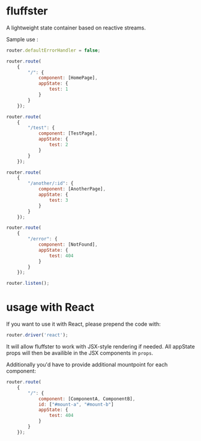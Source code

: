 # fluffster

A lightweight state container based on reactive streams.

Sample use :

```javascript
router.defaultErrorHandler = false;

router.route(
    {
        "/": {
            component: [HomePage],
            appState: {
                test: 1
            }
        }
    });

router.route(
    {
        "/test": {
            component: [TestPage],
            appState: {
                test: 2
            }
        }
    });

router.route(
    {
        "/another/:id": {
            component: [AnotherPage],
            appState: {
                test: 3
            }
        }
    });

router.route(
    {
        "/error": {
            component: [NotFound],
            appState: {
                test: 404
            }
        }
    });

router.listen();
```

# usage with React 

If you want to use it with React, please prepend the code with:

```javascript
router.driver('react');
```

It will allow fluffster to work with JSX-style rendering if needed. All appState props will then be availible in the JSX components in ```props```.

Additionally you'd have to provide additional mountpoint for each component:

```javascript
router.route(
    {
        "/": {
            component: [ComponentA, ComponentB],
            id: ["#mount-a", "#mount-b"]
            appState: {
                test: 404
            }
        }
    });
```
